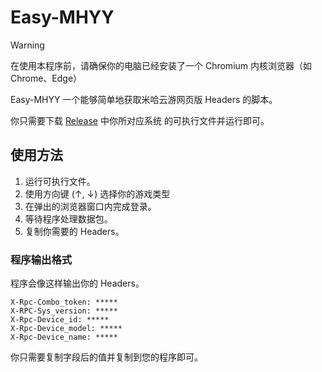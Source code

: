 # Easy-MHYY

> [!WARNING]
> 在使用本程序前，请确保你的电脑已经安装了一个 Chromium 内核浏览器（如 Chrome、Edge）

Easy-MHYY 一个能够简单地获取米哈云游网页版 Headers 的脚本。

你只需要下载 [Release](https://github.com/Mooneze/Easy-MHYY/releases) 中你所对应系统
的可执行文件并运行即可。

## 使用方法

1. 运行可执行文件。
2. 使用方向键 (↑, ↓) 选择你的游戏类型
3. 在弹出的浏览器窗口内完成登录。
4. 等待程序处理数据包。
5. 复制你需要的 Headers。

### 程序输出格式

程序会像这样输出你的 Headers。

```
X-Rpc-Combo_token: *****
X-RPC-Sys_version: *****
X-Rpc-Device_id: *****
X-Rpc-Device_model: *****
X-Rpc-Device_name: *****
```

你只需要复制字段后的值并复制到您的程序即可。